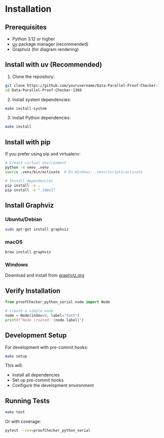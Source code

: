 # Installation

## Prerequisites

- Python 3.12 or higher
- [uv](https://github.com/astral-sh/uv) package manager (recommended)
- Graphviz (for diagram rendering)

## Install with uv (Recommended)

1. Clone the repository:
```bash
git clone https://github.com/yourusername/Data-Parallel-Proof-Checker-1368.git
cd Data-Parallel-Proof-Checker-1368
```

2. Install system dependencies:
```bash
make install-system
```

3. Install Python dependencies:
```bash
make install
```

## Install with pip

If you prefer using pip and virtualenv:

```bash
# Create virtual environment
python -m venv .venv
source .venv/bin/activate  # On Windows: .venv\Scripts\activate

# Install dependencies
pip install -e .
pip install -e ".[dev]"
```

## Install Graphviz

### Ubuntu/Debian
```bash
sudo apt-get install graphviz
```

### macOS
```bash
brew install graphviz
```

### Windows
Download and install from [graphviz.org](https://graphviz.org/download/)

## Verify Installation

```python
from proofChecker_python_serial.node import Node

# Create a simple node
node = Node(index=0, label="test")
print(f"Node created: {node.label}")
```

## Development Setup

For development with pre-commit hooks:

```bash
make setup
```

This will:
- Install all dependencies
- Set up pre-commit hooks
- Configure the development environment

## Running Tests

```bash
make test
```

Or with coverage:

```bash
pytest --cov=proofChecker_python_serial
```

